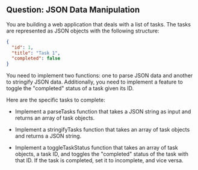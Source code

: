 ## Question: JSON Data Manipulation

You are building a web application that deals with a list of tasks. The tasks are represented as JSON objects with the following structure:  

```json
{
  "id": 1,
  "title": "Task 1",
  "completed": false
}
```
You need to implement two functions: one to parse JSON data and another to stringify JSON data. Additionally, you need to implement a feature to toggle the "completed" status of a task given its ID.

Here are the specific tasks to complete:

- Implement a parseTasks function that takes a JSON string as input and returns an array of task objects.

- Implement a stringifyTasks function that takes an array of task objects and returns a JSON string.

- Implement a toggleTaskStatus function that takes an array of task objects, a task ID, and toggles the "completed" status of the task with that ID. If the task is completed, set it to incomplete, and vice versa.
